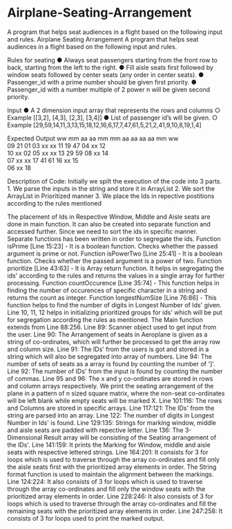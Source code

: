 # Airplane-Seating-Arrangement
A program that helps seat audiences in a flight based on the following input and rules.
Airplane Seating Arrangement
A program that helps seat audiences in a flight based on the following input and rules.

Rules for seating
● Always seat passengers starting from the front row to back, starting from the left to the right.
● Fill aisle seats first followed by window seats followed by center seats (any order in center seats).
● Passenger_id with a prime number should be given first priority.
● Passenger_id with a number multiple of 2 power n will be given second priority.

Input
● A 2 dimension input array that represents the rows and columns
	○ Example [[3,2], [4,3], [2,3], [3,4]]
● List of passenger id’s will be given.
	○ Example [29,59,14,11,3,13,15,18,12,16,6,17,7,47,61,5,21,2,41,9,10,8,19,1,4]

Expected Output
ww mm aa       aa mm mm aa    aa aa          aa mm ww       
09 21 01       03 xx xx 11    19 47          04 xx 12       
10 xx 02       05 xx xx 13    29 59          08 xx 14       
               07 xx xx 17    41 61          16 xx 15       
                                             06 xx 18   
										
Description of Code:
Initially we spilt the execution of the code into 3 parts.
	1. We parse the inputs in the string and store it in ArrayList
	2. We sort the ArrayList in Prioritized manner
	3. We place the Ids in repective postitions according to the rules mentioned
	
The placement of Ids in Respective Window, Middle and Aisle seats are done in main function. It can also be created into separate function and accessed further.
Since we need to sort the ids in specific manner. Separate functions has been written in order to segregate the ids.
	Function isPrime [Line 15:23] - It is a boolean function. Checks whether the passed argument is prime or not.
	Function isPowerTwo [Line 25:41] - It is a boolean function. Checks whether the passed argument is a power of two.
	Function prioritize [Line 43:63] - It is Array return function. It helps in segregating the ids' according to the rules and returns the values in a single array for further processing.
	Function countOccurence [Line 35:74] - This function helps in finding the number of occurences  of specific character in a string and returns the count as integer.
	Function longestNumSize [Line 76:86] - This function helps to find the number of digits in Longest Number of Ids' given.
Line 10, 11, 12 helps in initializing prioritized groups for ids' which will be put for segregation according the rules as mentioned.
The Main function extends from Line 88:256.
Line 89: Scanner object used to get input from the user.
Line 90: The Arrangement of seats in Aeroplane is given as a string of co-ordinates, which will further be processed to get the array row and column size.
Line 91: The IDs' from the users is got and stored in a string which will also be segregated into array of numbers.
Line 94: The number of sets of seats as a array is found by counting the number of ']'.
Line 92: The number of IDs' from the input is found by counting the number of commas. 
Line 95 and 96: The x and y co-ordinates are stored in rows and column arrays respectively.
We print the seating arrangement of the plane in a pattern of n sized square matrix, where the non-seat co-ordinates will be left blank while empty seats will be marked X.
Line 101:116: The rows and Columns are stored in specific arrays.
Line 117:121: The IDs' from the string are parsed into an array.
Line 122: The number of digits in Longest Number in Ids' is found.
Line 129:135: Strings for marking window, middle and aisle seats are padded with repective letter.
Line 136: The 3-Dimensional Result array will be consisting of the Seating arrangement of the IDs'.
Line 141:159: It prints the Marking for Window, middle and aisle seats with respective lettered strings.
Line 164:201: It consists for 3 for loops which is used to traverse through the array co-ordinates and fill only the aisle seats first with the prioritized array elements in order.
The String format function is used to maintain the alignment between the markings.
Line 124:224: It also consists of 3 for loops which is used to traverse through the array co-ordinates and fill only the window seats with the prioritized array elements in order.
Line 228:246: It also consists of 3 for loops which is used to traverse through the array co-ordinates and fill the remaining seats with the prioritized array elements in order.
Line 247:258: It consists of 3 for loops used to print the marked output.
